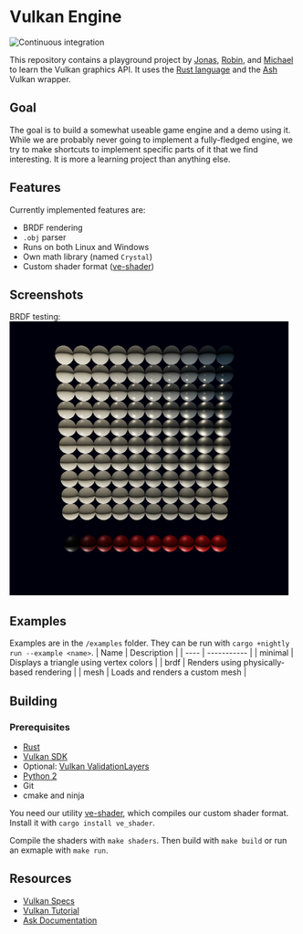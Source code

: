 # Vulkan Engine

![Continuous integration](https://github.com/michidk/vulkan-renderer/workflows/Continuous%20Integration/badge.svg)

This repository contains a playground project by [Jonas](https://github.com/Shemnei), [Robin](https://github.com/Rob2309), and [Michael](https://github.com/michidk) to learn the Vulkan graphics API. It uses the [Rust language](https://www.rust-lang.org/) and the [Ash](https://github.com/MaikKlein/ash) Vulkan wrapper.

## Goal

The goal is to build a somewhat useable game engine and a demo using it. While we are probably never going to implement a fully-fledged engine, we try to make shortcuts to implement specific parts of it that we find interesting. It is more a learning project than anything else.

## Features

Currently implemented features are:
- BRDF rendering
- `.obj` parser
- Runs on both Linux and Windows
- Own math library (named `Crystal`)
- Custom shader format ([ve-shader](https://github.com/michidk/ve-shader))

## Screenshots

BRDF testing:
![brdf testing](./.github/images/examples/brdf.png)

## Examples

Examples are in the `/examples` folder. They can be run with `cargo +nightly run --example <name>`.
| Name | Description |
| ---- | ----------- |
| minimal | Displays a triangle using vertex colors |
| brdf | Renders using physically-based rendering |
| mesh | Loads and renders a custom mesh |

## Building

### Prerequisites

- [Rust](https://www.rust-lang.org/)
- [Vulkan SDK](https://www.lunarg.com/vulkan-sdk/)
- Optional: [Vulkan ValidationLayers](https://github.com/KhronosGroup/Vulkan-ValidationLayers)
- [Python 2](https://www.python.org/)
- Git
- cmake and ninja

You need our utility [ve-shader](https://github.com/michidk/ve-shader), which compiles our custom shader format. Install it with `cargo install ve_shader`.

Compile the shaders with `make shaders`. Then build with `make build` or run an exmaple with `make run`.

## Resources

- [Vulkan Specs](https://www.khronos.org/registry/vulkan/specs/1.0/html/)
- [Vulkan Tutorial](https://vulkan-tutorial.com/Introduction)
- [Ask Documentation](https://docs.rs/ash/0.31.0/ash/)
